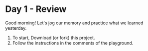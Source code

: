 # Day 1 - Review

Good morning! Let's jog our memory and practice what we learned yesterday.

1. To start, Download (or fork) this project.
2. Follow the instructions in the comments of the playground.
